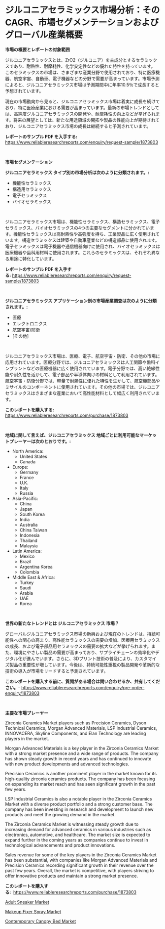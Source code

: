 <p><h1>ジルコニアセラミックス市場分析：そのCAGR、市場セグメンテーションおよびグローバル産業概要</h1></p><p><strong>市場の概要とレポートの対象範囲</strong></p>
<p><p>ジルコニアセラミックスとは、ZrO2（ジルコニア）を主成分とするセラミックスであり、耐熱性、耐摩耗性、化学安定性などの優れた特性を持っています。 このセラミックスの市場は、さまざまな産業分野で使用されており、特に医療機器、航空宇宙、自動車、電子機器などの分野で需要が高まっています。市場予測によると、ジルコニアセラミックス市場は予測期間中に年率10.5％で成長すると予想されています。</p><p>現在の市場動向から見ると、ジルコニアセラミックス市場は着実に成長を続けており、特に医療産業における需要が高まっています。最新の市場トレンドとしては、高純度ジルコニアセラミックスの開発や、耐摩耗性の向上などが挙げられます。将来の展望としては、新たな用途領域の開拓や製品の性能向上が期待されており、ジルコニアセラミックス市場の成長は継続すると予測されています。</p></p>
<p><strong>レポートのサンプル PDF を入手する:</strong> <a href="https://www.reliableresearchreports.com/enquiry/request-sample/1873803">https://www.reliableresearchreports.com/enquiry/request-sample/1873803</a></p>
<p>&nbsp;</p>
<p><strong>市場セグメンテーション</strong></p>
<p><strong>ジルコニアセラミックス タイプ別の市場分析は次のように分類されます。:</strong></p>
<p><ul><li>機能性セラミックス</li><li>構造用セラミックス</li><li>電子セラミックス</li><li>バイオセラミックス</li></ul></p>
<p>&nbsp;</p>
<p><p>ジルコニアセラミックス市場は、機能性セラミックス、構造セラミックス、電子セラミックス、バイオセラミックスの4つの主要なセグメントに分かれています。機能性セラミックスは高耐熱性や高強度を持ち、工業製品に広く使用されています。構造セラミックスは建築や自動車産業などの構造部品に使用されます。電子セラミックスは電子機器や通信機器向けに使用され、バイオセラミックスは医療機器や歯科用材料に使用されます。これらのセラミックスは、それぞれ異なる用途に特化しています。</p></p>
<p><strong>レポートのサンプル PDF を入手する:</strong>&nbsp;<a href="https://www.reliableresearchreports.com/enquiry/request-sample/1873803">https://www.reliableresearchreports.com/enquiry/request-sample/1873803</a></p>
<p>&nbsp;</p>
<p><strong> ジルコニアセラミックス アプリケーション別の市場産業調査は次のように分類されます。:</strong></p>
<p><ul><li>医療</li><li>エレクトロニクス</li><li>航空宇宙/防衛</li><li>[その他]</li></ul></p>
<p>&nbsp;</p>
<p><p>ジルコニアセラミックス市場は、医療、電子、航空宇宙・防衛、その他の市場に応用されています。医療分野では、ジルコニアセラミックスは人工関節や歯科インプラントなどの医療機器に広く使用されています。電子分野では、高い絶縁性能や耐久性を活かして、電子部品や半導体向けの材料として利用されています。航空宇宙・防衛分野では、軽量で耐熱性に優れた特性を生かして、航空機部品やミサイルのコンポーネントに使用されています。その他の市場では、ジルコニアセラミックスはさまざまな産業において高性能材料として幅広く利用されています。</p></p>
<p><strong>このレポートを購入する:</strong>&nbsp; <a href="https://www.reliableresearchreports.com/purchase/1873803">https://www.reliableresearchreports.com/purchase/1873803</a></p>
<p>&nbsp;</p>
<p><strong>地域に関して言えば、ジルコニアセラミックス 地域ごとに利用可能なマーケットプレーヤーは次のとおりです。:</strong></p>
<p><ul>
    <li>
        North America:
        <ul>
            <li>United States</li>
            <li>Canada</li>
        </ul>
    </li>
    <li>
        Europe:
        <ul>
            <li>Germany</li>
            <li>France</li>
            <li>U.K.</li>
            <li>Italy</li>
            <li>Russia</li>
        </ul>
    </li>
    <li>
        Asia-Pacific:
        <ul>
            <li>China</li>
            <li>Japan</li>
            <li>South Korea</li>
            <li>India</li>
            <li>Australia</li>
            <li>China Taiwan</li>
            <li>Indonesia</li>
            <li>Thailand</li>
            <li>Malaysia</li>
        </ul>
    </li>
    <li>
        Latin America:
        <ul>
            <li>Mexico</li>
            <li>Brazil</li>
            <li>Argentina Korea</li>
            <li>Colombia</li>
        </ul>
    </li>
    <li>
        Middle East & Africa:
        <ul>
            <li>Turkey</li>
            <li>Saudi</li>
            <li>Arabia</li>
            <li>UAE</li>
            <li>Korea</li>
        </ul>
    </li>
    </ul></p>
<p>&nbsp;</p>
<p><strong>世界の新たなトレンドとは ジルコニアセラミックス 市場？</strong></p>
<p><p>グローバルジルコニアセラミックス市場の新興および現在のトレンドは、持続可能性への関心の高まり、高性能セラミックスの需要の増加、医療用セラミックスの成長、および電子部品用セラミックスの需要の拡大などが挙げられます。また、環境にやさしい製品の需要が高まっており、サプライチェーンの効率化やデジタル化が進んでいます。さらに、3Dプリント技術の普及により、カスタマイズ製品の重要性が増しています。今後は、持続可能性重視の製品開発や革新的な技術の導入が市場をリードすると予測されています。</p></p>
<p><strong>このレポートを購入する前に、質問がある場合は問い合わせるか、共有してください。</strong>- <a href="https://www.reliableresearchreports.com/enquiry/pre-order-enquiry/1873803">https://www.reliableresearchreports.com/enquiry/pre-order-enquiry/1873803</a></p>
<p>&nbsp;</p>
<p><strong>主要な市場プレーヤー</strong></p>
<p><p>Zirconia Ceramics Market players such as Precision Ceramics, Dyson Technical Ceramics, Morgan Advanced Materials, LSP Industrial Ceramics, INNOVACERA, Skyline Components, and Elan Technology are leading players in the market.</p><p>Morgan Advanced Materials is a key player in the Zirconia Ceramics Market with a strong market presence and a wide range of products. The company has shown steady growth in recent years and has continued to innovate with new product developments and advanced technologies.</p><p>Precision Ceramics is another prominent player in the market known for its high-quality zirconia ceramics products. The company has been focusing on expanding its market reach and has seen significant growth in the past few years.</p><p>LSP Industrial Ceramics is also a notable player in the Zirconia Ceramics Market with a diverse product portfolio and a strong customer base. The company has been investing in research and development to launch new products and meet the growing demand in the market.</p><p>The Zirconia Ceramics Market is witnessing steady growth due to increasing demand for advanced ceramics in various industries such as electronics, automotive, and healthcare. The market size is expected to expand further in the coming years as companies continue to invest in technological advancements and product innovations.</p><p>Sales revenue for some of the key players in the Zirconia Ceramics Market has been substantial, with companies like Morgan Advanced Materials and Precision Ceramics recording significant growth in their revenue over the past few years. Overall, the market is competitive, with players striving to offer innovative products and maintain a strong market presence.</p></p>
<p><strong>このレポートを購入する:</strong>&nbsp;&nbsp;<a href="https://www.reliableresearchreports.com/purchase/1873803">https://www.reliableresearchreports.com/purchase/1873803</a></p>
<p><p><a href="https://github.com/wusalecollins540tpqoz/Market-Research-Report-List-1/blob/main/adult-sneaker-market.md">Adult Sneaker Market</a></p><p><a href="https://github.com/kathiaseamanalvaradovlprc2h/Market-Research-Report-List-1/blob/main/makeup-fixer-spray-market.md">Makeup Fixer Spray Market</a></p><p><a href="https://github.com/pjcfca/Market-Research-Report-List-1/blob/main/contemporary-canopy-bed-market.md">Contemporary Canopy Bed Market</a></p></p>